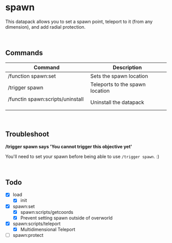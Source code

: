 # spawn

This datapack allows you to set a spawn point, teleport to it (from any dimension), and add radial protection.

&nbsp;

## Commands

| Command                                 | Description                     |
| --------------------------------------- | ------------------------------- |
| /function spawn:set                     | Sets the spawn location         |
| /trigger spawn                          | Teleports to the spawn location |
| /functin spawn:scripts/uninstall &nbsp; | Uninstall the datapack          |

&nbsp;

## Troubleshoot

**/trigger spawn says 'You cannot trigger this objective yet'**

You'll need to set your spawn before being able to use `/trigger spawn`. :)

&nbsp;

## Todo

- [x] load
  - [x] init
- [x] spawn:set
  - [x] spawn:scripts/getcoords
  - [x] Prevent setting spawn outside of overworld
- [x] spawn:scripts/teleport
  - [x] Multidimensional Teleport
- [ ] spawn:protect
